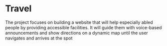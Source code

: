 # Travel
The project focuses on building a website that will help especially abled people by providing accessible facilities. It will guide them with voice-based announcements and show directions on a dynamic map until the user navigates and arrives at the spot
